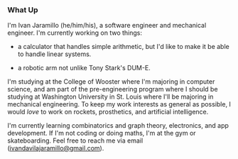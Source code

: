 ### What Up

I'm Ivan Jaramillo (he/him/his), a software engineer and mechanical engineer. 
I'm currently working on two things:

* a calculator that handles simple arithmetic, but I'd like to make it be 
  able to handle linear systems.

* a robotic arm not unlike Tony Stark's DUM-E.

I'm studying at the College of Wooster where I'm majoring in computer science, 
and am part of the pre-engineering program where I should be studying at 
Washington University in St. Louis where I'll be majoring in mechanical 
engineering. To keep my work interests as general as possible, I would *love* 
to work on rockets, prosthetics, and artificial intelligence.

I'm currently learning combinatorics and graph theory, electronics, and app 
development. If I'm not coding or doing maths, I'm at the gym or skateboarding. 
Feel free to reach me via email (ivandavilajaramillo@gmail.com).
